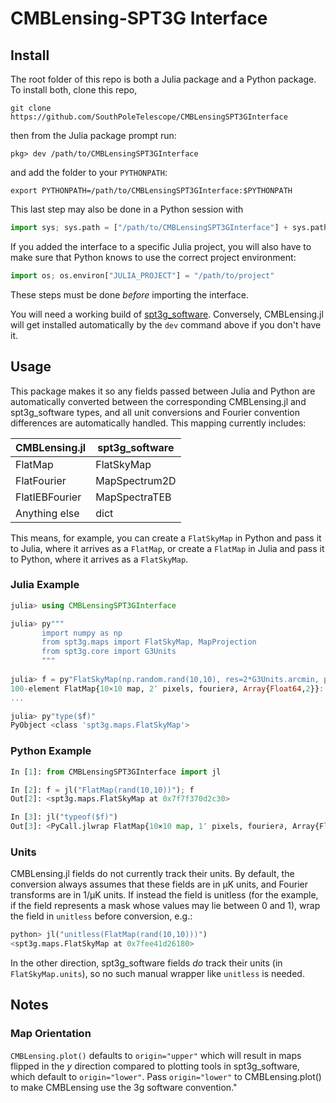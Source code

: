 # CMBLensing-SPT3G Interface

## Install

The root folder of this repo is both a Julia package and a Python package. To install both, clone this repo, 

```shell
git clone https://github.com/SouthPoleTelescope/CMBLensingSPT3GInterface
```

then from the Julia package prompt run:

```
pkg> dev /path/to/CMBLensingSPT3GInterface
```

and add the folder to your `PYTHONPATH`:

```shell
export PYTHONPATH=/path/to/CMBLensingSPT3GInterface:$PYTHONPATH
```

This last step may also be done in a Python session with

```python
import sys; sys.path = ["/path/to/CMBLensingSPT3GInterface"] + sys.path
```

If you added the interface to a specific Julia project, you will also have to make sure that Python knows to use the correct project environment:

```python 
import os; os.environ["JULIA_PROJECT"] = "/path/to/project"
```

These steps must be done *before* importing the interface.


You will need a working build of [spt3g_software](https://github.com/SouthPoleTelescope/spt3g_software). Conversely, CMBLensing.jl will get installed automatically by the `dev` command above if you don't have it. 

## Usage

This package makes it so any fields passed between Julia and Python are automatically converted between the corresponding CMBLensing.jl and spt3g_software types, and all unit conversions and Fourier convention differences are automatically handled. This mapping currently includes:

| CMBLensing.jl  | spt3g_software |
|----------------|----------------|
| FlatMap        | FlatSkyMap     |
| FlatFourier    | MapSpectrum2D  |
| FlatIEBFourier | MapSpectraTEB  |
| Anything else  | dict           |

This means, for example, you can create a `FlatSkyMap` in Python and pass it to Julia, where it arrives as a `FlatMap`, or create a `FlatMap` in Julia and pass it to Python, where it arrives as a `FlatSkyMap`.

### Julia Example

```julia
julia> using CMBLensingSPT3GInterface

julia> py"""
       import numpy as np
       from spt3g.maps import FlatSkyMap, MapProjection
       from spt3g.core import G3Units
       """
       
julia> f = py"FlatSkyMap(np.random.rand(10,10), res=2*G3Units.arcmin, proj=MapProjection.ProjZEA)"
100-element FlatMap{10×10 map, 2′ pixels, fourier∂, Array{Float64,2}}:
...

julia> py"type($f)"
PyObject <class 'spt3g.maps.FlatSkyMap'>

```

### Python Example

```python
In [1]: from CMBLensingSPT3GInterface import jl

In [2]: f = jl("FlatMap(rand(10,10))"); f
Out[2]: <spt3g.maps.FlatSkyMap at 0x7f7f370d2c30>

In [3]: jl("typeof($f)") 
Out[3]: <PyCall.jlwrap FlatMap{10×10 map, 1′ pixels, fourier∂, Array{Float64,2}}>
```

### Units

CMBLensing.jl fields do not currently track their units. By default, the conversion always assumes that these fields are in μK units, and Fourier transforms are in 1/μK units. If instead the field is unitless (for the example, if the field represents a mask whose values may lie between 0 and 1), wrap the field in `unitless` before conversion, e.g.:


```python
python> jl("unitless(FlatMap(rand(10,10)))")
<spt3g.maps.FlatSkyMap at 0x7fee41d26180>
```

In the other direction, spt3g_software fields _do_ track their units (in `FlatSkyMap.units`), so no such manual wrapper like `unitless` is needed.


## Notes

### Map Orientation

`CMBLensing.plot()` defaults to `origin="upper"` which will result in maps flipped in the $y$ direction compared to plotting tools in spt3g_software, which default to `origin="lower"`. Pass `origin="lower"` to CMBLensing.plot() to make CMBLensing use the 3g software convention."